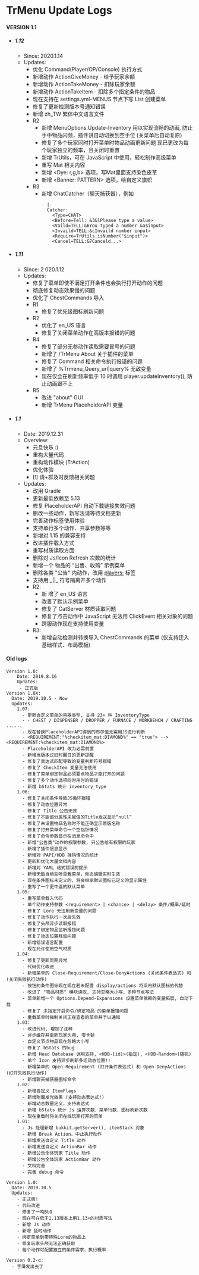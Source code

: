# TrMenu Update Logs #

#### VERSION 1.1
  - ##### 1.12
    - Since: 2020.1.14
    - Updates:
      - 优化 Command(Player/OP/Console) 执行方式
      - 新增动作 ActionGiveMoney - 给予玩家余额
      - 新增动作 ActionTakeMoney - 扣除玩家余额
      - 新增动作 ActionTakeItem - 扣除多个指定条件的物品
      - 现在支持在 settings.yml-MENUS 节点下写 List 创建菜单
      - 修复了更新检测版本号通知错误
      - 新增 zh_TW 繁体中文语言文件
      - R2
        - 新增 MenuOptions.Update-Inventory 用以实现流畅的动画,
          防止手中物品闪频，插件讲自动切换到空手位 (关菜单后自动复原)
        - 修复了多个玩家同时打开菜单时物品动画更新问题
          现已更改为每个玩家独立的频率，且关闭时重置
        - 新增 TrUtils，可在 JavaScript 中使用，轻松制作高级菜单
        - 重写 Mat 相关内容
        - 新增 <Dye: r,g,b> 选项，写Mat里面支持染色皮革
        - 新增 <Banner: PATTERN> 选项，绘自定义旗帜
      - R3
        - 新增 ChatCatcher（聊天捕获器），例如
          ```
          - |-
            Catcher:
              <Type=CHAT>
              <Before=Tell: &3&lPlease type a value>
              <Vaild=TELL:&6You typed a number &a$input>
              <Invaild=TELL:&cInvaild number input>
              <Require=TrUtils.isNumber("$input")>
              <Cancel=TELL:&7Canceld...>
          ```
  - ##### 1.11
    - Since: 2
    020.1.12
    - Updates:
      - 修复了菜单即使不满足打开条件也会执行打开动作的问题
      - 彻底修复动态效果慢的问题
      - 优化了 ChestCommands 导入
      - R1
        - 修复了优先级图标刷新问题
      - R2
        - 优化了 en_US 语言
        - 修复了关闭菜单动作在高版本报错的问题
      - R4
        - 修复了部分无参动作读取需要冒号的问题
        - 新增了 /TrMenu About 关于插件的菜单
        - 修复了 Command 相关命令执行报错的问题
        - 新增了 %Trmenu_Query_url|query% 无敌变量
        - 现在仅会在刷新频率低于 10 时调用 player.updateInventory(), 防止动画跟不上
      - R5
        - 改进 "about" GUI
        - 新增 TrMenu PlaceholderAPI 变量
  - ##### 1.1
    - Date: 2019.12.31
    - Overview:
      - 元旦快乐 :)
      - 重构大量代码
      - 重构动作模块 (TrAction)
      - 优化体验
      - [!] 请+群及时反馈相关问题 
    - Updates:
      - 改用 Gradle
      - 更新最低依赖至 5.13
      - 修复 PlaceholderAPI 自动下载链接失效问题
      - 删改一些动作，新写法请等待文档更新
      - 完善动作标签使用体验
      - 支持单行多个动作、共享参数等等
      - 新增对 1.15 的兼容支持
      - 改进插件载入方式
      - 重写材质读取方面
      - 删除对 Js/Icon Refresh 次数的统计
      - 新增一个 物品的 “出售、收购” 示例菜单
      - 删除各类 "公告" 内动作，改用 <players:> 标签
      - 支持用 \_||\_ 符号隔离开多个动作
      - R2:
        - 新 增了 en_US 语言
        - 改善了默认示例菜单
        - 修复了 CatServer 材质读取问题
        - 修复了点击动作中 JavaScript 无法用 ClickEvent 相关对象的问题
        - 跨服动作现在支持使用变量
      - R3:
        - 新增自动检测并转换导入 ChestCommands 的菜单 (仅支持迁入基础样式、布局模板)

#### Old logs
	Version 1.0:
		Date: 2019.8.16
		Updates:
		 - 正式版
	Version 1.0X:
      Date: 2019.10.5 - Now
      Updates:
        1.07:
          - 更新自定义菜单的容器类型, 支持 23+ 种 InventoryType
          - · CHEST / DISPENSER / DROPPER / FURNACE / WORKBENCH / CRAFTING ......
          - 现在替换PlaceholderAPI得到的布尔值无需用JS进行判断
          - <REQUIREMENT:"%checkitem_mat:DIAMOND%" == "true"> --> <REQUIREMENT:%checkitem_mat:DIAMOND%>
          - PlaceholderAPI 改为必需前置
          - 新增当版本过旧时醒目的更新提醒
          - 修复了表达式匹配导致的变量判断符号报错
          - 修复了 CheckItem 变量无法使用
          - 修复了菜单绑定物品必须要点物品才能打开的问题
          - 修复了多个动作选项同时用时的错误
          - 新增 bStats 统计 inventory_type
        1.06:
          - 修复了关闭条件导致JS循环报错
          - 修复了动态位置异常
          - 修复了 Title 公告无效
          - 修复了不能部分属性未赋值的Title发送显示“null”
          - 修复了未设置物品名称时不能正确显示原版名称
          - 修复了打开菜单命令一个空指针情况
          - 修复了命令参数显示在消息命令中
          - 新增"公告类"动作的权限参数, 只公告给有权限的玩家
          - 新增了插件信息显示
          - 新增对 PAPI/HDB 挂钩情况的统计
          - 更新和优化大量文档内容
          - 新增对 YAML 格式错误的提示
          - 新增无敌自动监听重载菜单，动态编辑实时生效
          - 现在条件图标未定义的，将会继承默认图标已定义的显示属性
          - 重写了一个更牛逼的默认菜单
        1.05:
          - 重写菜单载入代码
          - 单个动作支持参数 <requirement> | <chance> | <delay> 条件/概率/延时
          - 修复了 Lore 无法刷新变量的问题
          - 修复了动作执行一次后失效
          - 修复了头颅异步读取报错
          - 修复了绑定物品监听报错问题
          - 修复了动态位置残留问题
          - 新增错误语言配置
          - 现在允许使用空气材质
        1.04:
          - 修复了更新周期异常
          - 代码优化改进
          - 新增菜单的 Close-Requirement/Close-DenyActions (关闭条件表达式) 和 (关闭失败执行动作)
          - 按钮的条件图标现在现在若未配置 display/actions 将采用默认图标的代替
          - 改进了 "物品材质" 模块读取, 支持忽略大小写、多种节点写法
          - 菜单新增一个 Options.Depend-Expansions 设置菜单依赖的变量拓展, 自动下载
          - 修复了 未指定开启命令/绑定物品 的菜单报错问题
          - 重载菜单时强制关闭正在查看的菜单并予以通知
        1.03:
          - 改进代码, 增加了注释
          - 异步缓存并更新玩家头颅, 零卡顿
          - 自定义节点物品现在忽略大小写
          - 修复了 bStats 的bug
          - 新增 Head Database 调用支持, <HDB-[id]>(指定), <HDB-Random>(随机)
          - 单个 Icon 支持异步刷新多组动态位置!!
          - 新增菜单的 Open-Requirement (打开条件表达式) 和 Open-DenyActions (打开失败执行动作)
          - 新增聊天捕获器图标命令
        1.02:
          - 新增自定义 ItemFlags
          - 新增附魔发光效果 (支持动态表达式!)
          - 新增动态数量定义，支持表达式
          - 新增 bStats 统计 Js 运算次数、菜单行数、图标刷新次数
          - 现在重载时将关闭在线玩家打开的菜单
        1.01:
          - Js 处理新增 bukkit.getServer(), itemStack 对象
          - 新增 Break Action，中止执行动作
          - 新增发送自定义 Title 动作
          - 新增发送自定义 ActionBar 动作
          - 新增公告全体玩家 Title 动作
          - 新增公告全体玩家 ActionBar 动作
          - 文档完善
          - 完善 debug 命令
    
    Version 1.0:
      Date: 2019.10.5
      Updates:
        - 正式版!
        - 代码改进
        - 修复了一吨BUG
        - 现在可在低于1.13版本上用1.13+的材质写法
        - 新增 Js 动作
        - 新增 延时动作
        - 绑定菜单到带特殊Lore的物品上
        - 修复玩家头颅无法正确获取
        - 每个动作可配置独立的条件需求、执行概率
    
    Version 0.2-α:
      - 手滑发出去了
